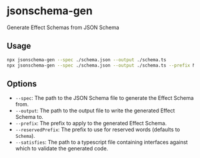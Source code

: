 # jsonschema-gen

Generate Effect Schemas from JSON Schema

## Usage

```bash
npx jsonschema-gen --spec ./schema.json --output ./schema.ts
npx jsonschema-gen --spec ./schema.json --output ./schema.ts --prefix MCP --satisfies mcp.ts
```

## Options

- `--spec`: The path to the JSON Schema file to generate the Effect Schema from.
- `--output`: The path to the output file to write the generated Effect Schema to.
- `--prefix`: The prefix to apply to the generated Effect Schema.
- `--reservedPrefix`: The prefix to use for reserved words (defaults to `Schema`).
- `--satisfies`: The path to a typescript file containing interfaces against which to validate the generated code.
